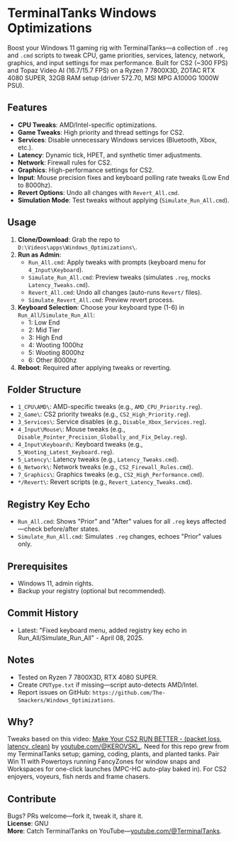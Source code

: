 # TerminalTanks Windows Optimizations

Boost your Windows 11 gaming rig with TerminalTanks—a collection of `.reg` and `.cmd` scripts to tweak CPU, game priorities, services, latency, network, graphics, and input settings for max performance. Built for CS2 (~300 FPS) and Topaz Video AI (16.7/15.7 FPS) on a Ryzen 7 7800X3D, ZOTAC RTX 4080 SUPER, 32GB RAM setup (driver 572.70, MSI MPG A1000G 1000W PSU).

## Features
- **CPU Tweaks**: AMD/Intel-specific optimizations.
- **Game Tweaks**: High priority and thread settings for CS2.
- **Services**: Disable unnecessary Windows services (Bluetooth, Xbox, etc.).
- **Latency**: Dynamic tick, HPET, and synthetic timer adjustments.
- **Network**: Firewall rules for CS2.
- **Graphics**: High-performance settings for CS2.
- **Input**: Mouse precision fixes and keyboard polling rate tweaks (Low End to 8000hz).
- **Revert Options**: Undo all changes with `Revert_All.cmd`.
- **Simulation Mode**: Test tweaks without applying (`Simulate_Run_All.cmd`).

## Usage
1. **Clone/Download**: Grab the repo to `D:\Videos\apps\Windows_Optimizations\`.
2. **Run as Admin**:
   - `Run_All.cmd`: Apply tweaks with prompts (keyboard menu for `4_Input\Keyboard`).
   - `Simulate_Run_All.cmd`: Preview tweaks (simulates `.reg`, mocks `Latency_Tweaks.cmd`).
   - `Revert_All.cmd`: Undo all changes (auto-runs `Revert/` files).
   - `Simulate_Revert_All.cmd`: Preview revert process.
3. **Keyboard Selection**: Choose your keyboard type (1-6) in `Run_All`/`Simulate_Run_All`:
   - 1: Low End
   - 2: Mid Tier
   - 3: High End
   - 4: Wooting 1000hz
   - 5: Wooting 8000hz
   - 6: Other 8000hz
4. **Reboot**: Required after applying tweaks or reverting.

## Folder Structure
- `1_CPU\AMD\`: AMD-specific tweaks (e.g., `AMD_CPU_Priority.reg`).
- `2_Game\`: CS2 priority tweaks (e.g., `CS2_High_Priority.reg`).
- `3_Services\`: Service disables (e.g., `Disable_Xbox_Services.reg`).
- `4_Input\Mouse\`: Mouse tweaks (e.g., `Disable_Pointer_Precision_Globally_and_Fix_Delay.reg`).
- `4_Input\Keyboard\`: Keyboard tweaks (e.g., `5_Wooting_Latest_Keyboard.reg`).
- `5_Latency\`: Latency tweaks (e.g., `Latency_Tweaks.cmd`).
- `6_Network\`: Network tweaks (e.g., `CS2_Firewall_Rules.cmd`).
- `7_Graphics\`: Graphics tweaks (e.g., `CS2_High_Performance.cmd`).
- `*/Revert\`: Revert scripts (e.g., `Revert_Latency_Tweaks.cmd`).

## Registry Key Echo
- `Run_All.cmd`: Shows "Prior" and "After" values for all `.reg` keys affected—check before/after states.
- `Simulate_Run_All.cmd`: Simulates `.reg` changes, echoes "Prior" values only.

## Prerequisites
- Windows 11, admin rights.
- Backup your registry (optional but recommended).

## Commit History
- Latest: "Fixed keyboard menu, added registry key echo in Run_All/Simulate_Run_All" - April 08, 2025.

## Notes
- Tested on Ryzen 7 7800X3D, RTX 4080 SUPER.
- Create `CPUType.txt` if missing—script auto-detects AMD/Intel.
- Report issues on GitHub: `https://github.com/The-Smackers/Windows_Optimizations`.

## Why?
Tweaks based on this video: [Make Your CS2 RUN BETTER - (packet loss, latency, clean)](https://www.youtube.com/watch?v=qG7C4W-EQl4) by [youtube.com/@KEROVSKI_](https://www.youtube.com/@KEROVSKI_).
Need for this repo grew from my TerminalTanks setup; gaming, coding, plants, and planted tanks. Pair Win 11 with Powertoys running FancyZones for window snaps and Workspaces for one-click launches (MPC-HC auto-play baked in). For CS2 enjoyers, voyeurs, fish nerds and frame chasers.

## Contribute
Bugs? PRs welcome—fork it, tweak it, share it.  
**License**: GNU  
**More**: Catch TerminalTanks on YouTube—[youtube.com/@TerminalTanks](https://www.youtube.com/@TerminalTanks).

